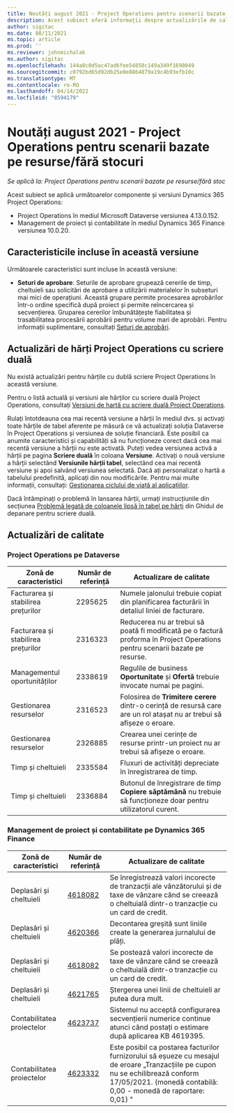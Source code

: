```yaml
---
title: Noutăți august 2021 - Project Operations pentru scenarii bazate pe resurse/fără stocuri
description: Acest subiect oferă informații despre actualizările de calitate disponibile în versiunea Project Operations din august 2021 pentru scenarii bazate pe resurse/fără stocuri.
author: sigitac
ms.date: 08/11/2021
ms.topic: article
ms.prod: ''
ms.reviewer: johnmichalak
ms.author: sigitac
ms.openlocfilehash: 144a8c0d5ac47ad6fee54850c149a349f1698049
ms.sourcegitcommit: c0792bd65d92db25e0e8864879a19c4b93efb10c
ms.translationtype: MT
ms.contentlocale: ro-RO
ms.lasthandoff: 04/14/2022
ms.locfileid: "8594179"
---
```

# <a name="whats-new-august-2021---project-operations-for-resourcenon-stocked-based-scenarios"></a>Noutăți august 2021 - Project Operations pentru scenarii bazate pe resurse/fără stocuri

*Se aplică la: Project Operations pentru scenarii bazate pe resurse/fără stoc*

Acest subiect se aplică următoarelor componente și versiuni Dynamics 365 Project Operations:

   - Project Operations în mediul Microsoft Dataverse versiunea 4.13.0.152.
   - Management de proiect și contabilitate în mediul Dynamics 365 Finance versiunea 10.0.20.

## <a name="features-included-in-this-release"></a>Caracteristicile incluse în această versiune

Următoarele caracteristici sunt incluse în această versiune:

- **Seturi de aprobare**: Seturile de aprobare grupează cererile de timp, cheltuieli sau solicitări de aprobare a utilizării materialelor în subseturi mai mici de operațiuni. Această grupare permite procesarea aprobărilor într-o ordine specifică după proiect și permite reîncercarea și secvențierea. Gruparea cererilor îmbunătățește fiabilitatea și trasabilitatea procesării aprobării pentru volume mari de aprobări. Pentru informații suplimentare, consultați [Seturi de aprobări](../approvals/approval-sets.md).

## <a name="project-operations-dual-write-maps-updates"></a>Actualizări de hărți Project Operations cu scriere duală

Nu există actualizări pentru hărțile cu dublă scriere Project Operations în această versiune.

Pentru o listă actuală și versiuni ale hărților cu scriere duală Project Operations, consultați [Versiuni de hartă cu scriere duală Project Operations](../environment/resource-dual-write-maps.md).

Rulați întotdeauna cea mai recentă versiune a hărții în mediul dvs. și activați toate hărțile de tabel aferente pe măsură ce vă actualizați soluția Dataverse în Project Operations și versiunea de soluție financiară. Este posibil ca anumite caracteristici și capabilități să nu funcționeze corect dacă cea mai recentă versiune a hărții nu este activată. Puteți vedea versiunea activă a hărții pe pagina **Scriere duală** în coloana **Versiune**. Activați o nouă versiune a hărții selectând **Versiunile hărții tabel**, selectând cea mai recentă versiune și apoi salvând versiunea selectată. Dacă ați personalizat o hartă a tabelului predefinită, aplicați din nou modificările. Pentru mai multe informații, consultați: [Gestionarea ciclului de viață al aplicațiilor](/dynamics365/fin-ops-core/dev-itpro/data-entities/dual-write/app-lifecycle-management).

Dacă întâmpinați o problemă în lansarea hărții, urmați instrucțiunile din secțiunea [Problemă legată de coloanele lipsă în tabel pe hărți](/dynamics365/fin-ops-core/dev-itpro/data-entities/dual-write/dual-write-troubleshooting-finops-upgrades#missing-table-columns-issue-on-maps) din Ghidul de depanare pentru scriere duală.

## <a name="quality-updates"></a>Actualizări de calitate

### <a name="project-operations-on-dataverse"></a>Project Operations pe Dataverse

| **Zonă de caracteristici** | **Număr de referință** | **Actualizare de calitate** |
| --- | --- | --- |
| Facturarea și stabilirea prețurilor | 2295625 | Numele jalonului trebuie copiat din planificarea facturării în detaliul liniei de facturare. |
| Facturarea și stabilirea prețurilor | 2316323 | Reducerea nu ar trebui să poată fi modificată pe o factură proforma în Project Operations pentru scenarii bazate pe resurse. |
| Managementul oportunităților | 2338619 | Regulile de business **Oportunitate** și **Ofertă** trebuie invocate numai pe pagini. |
| Gestionarea resurselor | 2316523 | Folosirea de **Trimitere cerere** dintr-o cerință de resursă care are un rol atașat nu ar trebui să afișeze o eroare. |
| Gestionarea resurselor | 2326885 | Crearea unei cerințe de resurse printr-un proiect nu ar trebui să afișeze o eroare. |
| Timp și cheltuieli | 2335584 | Fluxuri de activități depreciate în înregistrarea de timp. |
| Timp și cheltuieli | 2336884 | Butonul de înregistrare de timp **Copiere săptămână** nu trebuie să funcționeze doar pentru utilizatorul curent. |


### <a name="project-management-and-accounting-on-dynamics-365-finance"></a>Management de proiect și contabilitate pe Dynamics 365 Finance

| Zonă de caracteristici | Număr de referință | Actualizare de calitate |
| --- | --- | --- |
| Deplasări și cheltuieli | [4618082](https://fix.lcs.dynamics.com/Issue/Details?kb=4618082&amp;bugId=583101&amp;dbType=3&amp;qc=9c85ac8ca1e5e9cd07fac9e9aa2cb0914724e28b86ad3339dacf7741f554c605) | Se înregistrează valori incorecte de tranzacții ale vânzătorului și de taxe de vânzare când se creează o cheltuială dintr-o tranzacție cu un card de credit. |
| Deplasări și cheltuieli | [4620366](https://fix.lcs.dynamics.com/Issue/Details?kb=4620366&amp;bugId=579485&amp;dbType=3&amp;qc=e864789bd95505ea624c537d585bf113c2de60b97c88439d44693dbd85aa8e92) | Decontarea greșită sunt liniile create la generarea jurnalului de plăți. |
| Deplasări și cheltuieli | [4618082](https://fix.lcs.dynamics.com/Issue/Details?kb=4618082&amp;bugId=583101&amp;dbType=3&amp;qc=9c85ac8ca1e5e9cd07fac9e9aa2cb0914724e28b86ad3339dacf7741f554c605) | Se postează valori incorecte de taxe de vânzare când se creează o cheltuială dintr-o tranzacție cu un card de credit. |
| Deplasări și cheltuieli | [4621765](https://fix.lcs.dynamics.com/Issue/Details?kb=4621765&amp;bugId=587306&amp;dbType=3&amp;qc=6fbfad0123d4e95eaf8d5a5a2f6c354577c991b7905c852ab02d1f94e728a876) | Ștergerea unei linii de cheltuieli ar putea dura mult. |
| Contabilitatea proiectelor | [4623737](https://fix.lcs.dynamics.com/Issue/Details?kb=4623737&amp;bugId=598109&amp;dbType=3&amp;qc=4101fc5865201e21815299f2ff11ae46d5d5370510868df86c25ee09a8ca1a0c) | Sistemul nu acceptă configurarea secvențierii numerice continue atunci când postați o estimare după aplicarea KB 4619395. |
| Contabilitatea proiectelor | [4623332](https://fix.lcs.dynamics.com/Issue/Details?kb=4623332&amp;bugId=586034&amp;dbType=3&amp;qc=2f64bb1977c4a9c9dd2ce9de7e72230b86eca14b6295c5bbfb614ea97ad81caf) | Este posibil ca postarea facturilor furnizorului să eșueze cu mesajul de eroare „Tranzacțiile pe cupon nu se echilibrează conform 17/05/2021. (monedă contabilă: 0,00 - monedă de raportare: 0,01) " |
